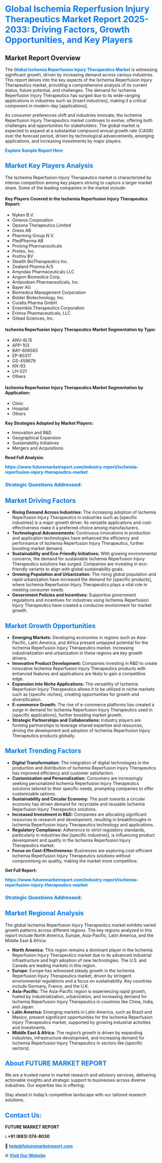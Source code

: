 <h1 style="color: #007BFF;">Global Ischemia Reperfusion Injury Therapeutics Market Report 2025-2033: Driving Factors, Growth Opportunities, and Key Players</h1>

<section id="overview">
<h2>Market Report Overview</h2>
<p>The <a href="https://www.futuremarketreport.com/industry-report/ischemia-reperfusion-injury-therapeutics-market" style="color: #007BFF; text-decoration: none;"><strong>Global Ischemia Reperfusion Injury Therapeutics Market</strong></a> is witnessing significant growth, driven by increasing demand across various industries. This report delves into the key aspects of the Ischemia Reperfusion Injury Therapeutics market, providing a comprehensive analysis of its current status, future potential, and challenges. The demand for Ischemia Reperfusion Injury Therapeutics has surged due to its wide-ranging applications in industries such as [insert industries], making it a critical component in modern-day [applications].</p>
<p>As consumer preferences shift and industries innovate, the Ischemia Reperfusion Injury Therapeutics market continues to evolve, offering both challenges and opportunities for stakeholders. The global market is expected to expand at a substantial compound annual growth rate (CAGR) over the forecast period, driven by technological advancements, emerging applications, and increasing investments by major players.</p>
</section>

<section id="overview">
<p><a href="https://www.futuremarketreport.com/request-sample/reportId=86277" style="color: #007BFF; text-decoration: none;"><strong>Explore Sample Report Here</strong></a></p>
</section>

<section id="key-players">
<h2 style="color: #007BFF;">Market Key Players Analysis</h2>
<p>The Ischemia Reperfusion Injury Therapeutics market is characterized by intense competition among key players striving to capture a larger market share. Some of the leading companies in the market include:</p>
<h4>Key Players Covered in the Ischemia Reperfusion Injury Therapeutics Report:</h4>
<ul><li>Nyken B.V.</li><li>Omeros Corporation</li><li>Opsona Therapeutics Limited</li><li>Orexo AB</li><li>Pharming Group N.V.</li><li>PledPharma AB</li><li>Prolong Pharmaceuticals</li><li>Proteo, Inc.</li><li>Prothix BV</li><li>Stealth BioTherapeutics Inc.</li><li>Zealand Pharma A/S</li><li>Amyndas Pharmaceuticals LLC</li><li>Angion Biomedica Corp.</li><li>Antipodean Pharmaceuticals, Inc.</li><li>Bayer AG</li><li>Biomedica Management Corporation</li><li>Bolder Biotechnology, Inc.</li><li>Curatis Pharma GmbH</li><li>Ensemble Therapeutics Corporation</li><li>Erimos Pharmaceuticals, LLC</li><li>Gilead Sciences, Inc.</li></ul>
<h4>Ischemia Reperfusion Injury Therapeutics Market Segmentation by Type:</h4>
<ul><li>ANV-6L15</li><li>APP-103</li><li>BAY-606583</li><li>EP-80317</li><li>GS-459679</li><li>KN-93</li><li>LH-021</li><li>Others</li></ul>

<h4>Ischemia Reperfusion Injury Therapeutics Market Segmentation by Application:</h4>
<ul><li>Clinic</li><li>Hospital</li><li>Others</li></ul>
<p><strong>Key Strategies Adopted by Market Players:</strong></p>
<ul>
<li>Innovation and R&D</li>
<li>Geographical Expansion</li>
<li>Sustainability Initiatives</li>
<li>Mergers and Acquisitions</li>
</ul>
</section>

<section>
<p><strong>Read Full Analysis: </strong></p><a href="https://www.futuremarketreport.com/industry-report/ischemia-reperfusion-injury-therapeutics-market" style="color: #007BFF; text-decoration: none;"><strong>https://www.futuremarketreport.com/industry-report/ischemia-reperfusion-injury-therapeutics-market</strong></a>
<h3 style="color: #007BFF;">Strategic Questions Addressed:</h3>
</section>

<section id="driving-factors">
<h2 style="color: #007BFF;">Market Driving Factors</h2>
<ul>
<li><strong>Rising Demand Across Industries:</strong> The increasing adoption of Ischemia Reperfusion Injury Therapeutics in industries such as [specific industries] is a major growth driver. Its versatile applications and cost-effectiveness make it a preferred choice among manufacturers.</li>
<li><strong>Technological Advancements:</strong> Continuous innovations in production and application technologies have enhanced the efficiency and performance of Ischemia Reperfusion Injury Therapeutics, further boosting market demand.</li>
<li><strong>Sustainability and Eco-Friendly Initiatives:</strong> With growing environmental concerns, the demand for sustainable Ischemia Reperfusion Injury Therapeutics solutions has surged. Companies are investing in eco-friendly variants to align with global sustainability goals.</li>
<li><strong>Growing Population and Urbanization:</strong> The rising global population and rapid urbanization have increased the demand for [specific products], where Ischemia Reperfusion Injury Therapeutics plays a vital role in meeting consumer needs.</li>
<li><strong>Government Policies and Incentives:</strong> Supportive government regulations and incentives for industries using Ischemia Reperfusion Injury Therapeutics have created a conducive environment for market growth.</li>
</ul>
</section>

<section id="growth-opportunities">
<h2 style="color: #007BFF;">Market Growth Opportunities</h2>
<ul>
<li><strong>Emerging Markets:</strong> Developing economies in regions such as Asia-Pacific, Latin America, and Africa present untapped potential for the Ischemia Reperfusion Injury Therapeutics market. Increasing industrialization and urbanization in these regions are key growth drivers.</li>
<li><strong>Innovative Product Development:</strong> Companies investing in R&D to create innovative Ischemia Reperfusion Injury Therapeutics products with enhanced features and applications are likely to gain a competitive edge.</li>
<li><strong>Expansion into Niche Applications:</strong> The versatility of Ischemia Reperfusion Injury Therapeutics allows it to be utilized in niche markets such as [specific niches], creating opportunities for growth and diversification.</li>
<li><strong>E-commerce Growth:</strong> The rise of e-commerce platforms has created a surge in demand for Ischemia Reperfusion Injury Therapeutics used in [specific applications], further boosting market growth.</li>
<li><strong>Strategic Partnerships and Collaborations:</strong> Industry players are forming partnerships to leverage shared expertise and resources, driving the development and adoption of Ischemia Reperfusion Injury Therapeutics products globally.</li>
</ul>
</section>

<section id="trending-factors">
<h2 style="color: #007BFF;">Market Trending Factors</h2>
<ul>
<li><strong>Digital Transformation:</strong> The integration of digital technologies in the production and distribution of Ischemia Reperfusion Injury Therapeutics has improved efficiency and customer satisfaction.</li>
<li><strong>Customization and Personalization:</strong> Consumers are increasingly seeking personalized Ischemia Reperfusion Injury Therapeutics solutions tailored to their specific needs, prompting companies to offer customizable options.</li>
<li><strong>Sustainability and Circular Economy:</strong> The push towards a circular economy has driven demand for recyclable and reusable Ischemia Reperfusion Injury Therapeutics solutions.</li>
<li><strong>Increased Investment in R&D:</strong> Companies are allocating significant resources to research and development, resulting in breakthroughs in Ischemia Reperfusion Injury Therapeutics technology and applications.</li>
<li><strong>Regulatory Compliance:</strong> Adherence to strict regulatory standards, particularly in industries like [specific industries], is influencing product development and quality in the Ischemia Reperfusion Injury Therapeutics market.</li>
<li><strong>Focus on Cost-Effectiveness:</strong> Businesses are exploring cost-efficient Ischemia Reperfusion Injury Therapeutics solutions without compromising on quality, making the market more competitive.</li>
</ul>
</section>

<section>
<p><strong>Get Full Report: </strong></p><a href="https://www.futuremarketreport.com/industry-report/ischemia-reperfusion-injury-therapeutics-market" style="color: #007BFF; text-decoration: none;"><strong>https://www.futuremarketreport.com/industry-report/ischemia-reperfusion-injury-therapeutics-market</strong></a>
<h3 style="color: #007BFF;">Strategic Questions Addressed:</h3>
</section>


<section id="regional-analysis">
<h2 style="color: #007BFF;">Market Regional Analysis</h2>
<p>The global Ischemia Reperfusion Injury Therapeutics market exhibits varied growth patterns across different regions. The key regions analyzed in this report include North America, Europe, Asia-Pacific, Latin America, and the Middle East & Africa:</p>
<ul>
<li><strong>North America:</strong> This region remains a dominant player in the Ischemia Reperfusion Injury Therapeutics market due to its advanced industrial infrastructure and high adoption of new technologies. The U.S. and Canada are leading markets in this region.</li>
<li><strong>Europe:</strong> Europe has witnessed steady growth in the Ischemia Reperfusion Injury Therapeutics market, driven by stringent environmental regulations and a focus on sustainability. Key countries include Germany, France, and the U.K.</li>
<li><strong>Asia-Pacific:</strong> The Asia-Pacific region is experiencing rapid growth, fueled by industrialization, urbanization, and increasing demand for Ischemia Reperfusion Injury Therapeutics in countries like China, India, and Japan.</li>
<li><strong>Latin America:</strong> Emerging markets in Latin America, such as Brazil and Mexico, present significant opportunities for the Ischemia Reperfusion Injury Therapeutics market, supported by growing industrial activities and investments.</li>
<li><strong>Middle East & Africa:</strong> The region’s growth is driven by expanding industries, infrastructure development, and increasing demand for Ischemia Reperfusion Injury Therapeutics in sectors like [specific sectors].</li>
</ul>
</section>

<footer>
<h2 style="color: #007BFF;">About FUTURE MARKET REPORT</h2>
<p>We are a trusted name in market research and advisory services, delivering actionable insights and strategic support to businesses across diverse industries. Our expertise lies in offering:</p>

<p>Stay ahead in today’s competitive landscape with our tailored research solutions.</p>

<h2 style="color: #007BFF;">Contact Us:</h2>
<p><strong>FUTURE MARKET REPORT</strong></p>
<p>📞 <strong>+91 (883) 074-8030</strong></p>
<p>📧 <strong><a href="mailto:help@futuremarketreport.com" style="color: #007BFF;">help@futuremarketreport.com</a></strong></p>
<p>🌐 <strong><a href="https://www.futuremarketreport.com/" style="color: #007BFF;">Visit Our Website</a></strong></p>
</footer>